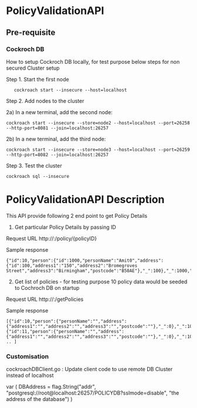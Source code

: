 # PolicyValidationAPI

## Pre-requisite

### Cockroch DB

How to setup Cockroch DB locally, for test purpose below steps for non secured Cluster setup

Step 1. Start the first node

	   cockroach start --insecure --host=localhost

Step 2. Add nodes to the cluster

2a) In a new terminal, add the second node:

    cockroach start --insecure --store=node2 --host=localhost --port=26258 --http-port=8081 --join=localhost:26257

2b) In a new terminal, add the third node:

	cockroach start --insecure --store=node3 --host=localhost --port=26259 --http-port=8082 --join=localhost:26257

Step 3. Test the cluster

	cockroach sql --insecure

# PolicyValidationAPI Description

This API provide following 2 end point to get Policy Details

1. Get particular Policy Details by passing ID

Request URL    http://<server>:<port>/policy/{policyID}

Sample response

    {"id":10,"person":{"id":1000,"personName":"Amit0","address":{"id":100,"address1":"150","address2":"Bromegroves Street","address3":"Birmingham","postcode":"B50AE"},"_":100},"_":1000,"premium":"102.23"}

2. Get list of policies - for testing purpose 10 policy data would be seeded to Cochroch DB on startup

Request URL  http://<server>:<port>/getPolicies

Sample response

    [{"id":10,"person":{"personName":"","address":{"address1":"","address2":"","address3":"","postcode":""},"_":0},"_":1000,"premium":"102.23"},{"id":11,"person":{"personName":"","address":{"address1":"","address2":"","address3":"","postcode":""},"_":0},"_":1001,"premium":"103.23"} .. ]


### Customisation

cockroachDBClient.go : Update client code to use remote DB Cluster instead of localhost

var (
	DBAddress = flag.String("addr",
		"postgresql://root@localhost:26257/POLICYDB?sslmode=disable",
		"the address of the database")
)